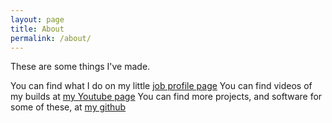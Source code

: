 ```yaml
---
layout: page
title: About
permalink: /about/
---
```


These are some things I've made. 

You can find what I do on my little [job profile page](https://www.microsoft.com/applied-sciences/people/dave-mckinnon)
You can find videos of my builds at [my Youtube page](https://www.youtube.com/@themckinnonbuilding)
You can find more projects, and software for some of these, at [my github](https://github.com/dmckinnon)
